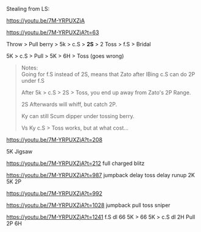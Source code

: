 Stealing from LS:

https://youtu.be/7M-YRPUXZjA


https://youtu.be/7M-YRPUXZjA?t=63

Throw > Pull berry > 5k > c.S > **2S** > 2 Toss > f.S > Bridal

5K > c.S > Pull > 5K > 6H > Toss (goes wrong)


> Notes:\
> Going for f.S instead of 2S, means that Zato after IBing c.S can do 2P under f.S
> 
> After 5k > c.S > 2S > Toss, you end up away from Zato's 2P Range.
> 
> 2S Afterwards will whiff, but catch 2P.
> 
> Ky can still Scum dipper under tossing berry.
> 
> Vs Ky c.S > Toss works, but at what cost...



https://youtu.be/7M-YRPUXZjA?t=208

5K Jigsaw



https://youtu.be/7M-YRPUXZjA?t=212 full charged blitz


https://youtu.be/7M-YRPUXZjA?t=987 jumpback delay toss delay runup 2K 5K 2P  




https://youtu.be/7M-YRPUXZjA?t=992


https://youtu.be/7M-YRPUXZjA?t=1028 jumpback pull toss sniper


https://youtu.be/7M-YRPUXZjA?t=1241 f.S dl 66 5K > 66 5K > c.S dl 2H Pull 2P 6H